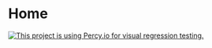 # Home

[![This project is using Percy.io for visual regression testing.](https://percy.io/static/images/percy-badge.svg)](https://percy.io/a6bbdd63/gray.digital)
